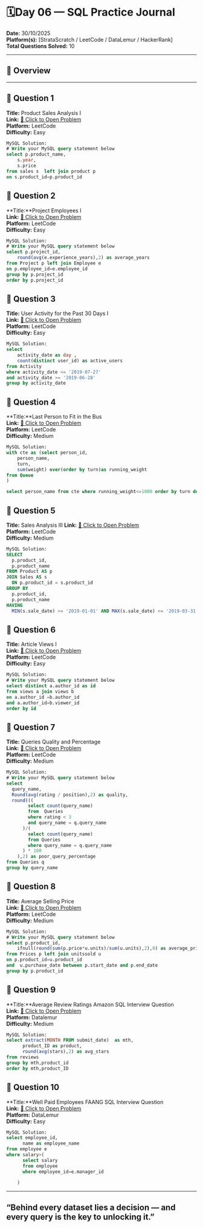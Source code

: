 
# 🗓️Day 06 — SQL Practice Journal

**Date:** 30/10/2025  
**Platform(s):** [StrataScratch / LeetCode / DataLemur / HackerRank]  
**Total Questions Solved:** 10  

---

## 🧠 Overview


---

## 🧩 Question 1

**Title:** Product Sales Analysis I   
**Link:** [🔗 Click to Open Problem](https://leetcode.com/problems/product-sales-analysis-i/description/)  
**Platform:** LeetCode  
**Difficulty:** Easy  

```sql
MySQL Solution: 
# Write your MySQL query statement below
select p.product_name,
    s.year,
    s.price
from sales s  left join product p 
on s.product_id=p.product_id

```
## 🧩 Question 2

**Title:**Project Employees I   
**Link:** [🔗 Click to Open Problem](https://leetcode.com/problems/project-employees-i/description/)  
**Platform:** LeetCode  
**Difficulty:** Easy  

```sql
MySQL Solution: 
# Write your MySQL query statement below
select p.project_id,
    round(avg(e.experience_years),2) as average_years 
from Project p left join Employee e
on p.employee_id=e.employee_id
group by p.project_id
order by p.project_id
```
## 🧩 Question 3

**Title:** User Activity for the Past 30 Days I  
**Link:** [🔗 Click to Open Problem](https://leetcode.com/problems/user-activity-for-the-past-30-days-i/description/)  
**Platform:** LeetCode  
**Difficulty:** Easy  

```sql
MySQL Solution:
select 
    activity_date as day ,
    count(distinct user_id) as active_users
from Activity 
where activity_date <= '2019-07-27' 
and activity_date >= '2019-06-28'
group by activity_date

```
## 🧩 Question 4

**Title:**Last Person to Fit in the Bus   
**Link:** [🔗 Click to Open Problem](https://leetcode.com/problems/last-person-to-fit-in-the-bus/)  
**Platform:** LeetCode  
**Difficulty:** Medium 

```sql
MySQL Solution: 
with cte as (select person_id,
    person_name,
    turn,
    sum(weight) over(order by turn)as running_weight
from Queue
)

select person_name from cte where running_weight<=1000 order by turn desc limit 1
```
## 🧩 Question 5

**Title:** Sales Analysis III
**Link:** [🔗 Click to Open Problem](https://leetcode.com/problems/sales-analysis-iii/)  
**Platform:** LeetCode  
**Difficulty:** Medium 

```sql
MySQL Solution: 
SELECT
  p.product_id,
  p.product_name
FROM Product AS p
JOIN Sales AS s
  ON p.product_id = s.product_id
GROUP BY
  p.product_id,
  p.product_name
HAVING
  MIN(s.sale_date) >= '2019-01-01' AND MAX(s.sale_date) <= '2019-03-31';

```
## 🧩 Question 6

**Title:** Article Views I  
**Link:** [🔗 Click to Open Problem](https://leetcode.com/problems/article-views-i/description/)  
**Platform:** LeetCode  
**Difficulty:** Easy  

```sql
MySQL Solution: 
# Write your MySQL query statement below
select distinct a.author_id as id 
from views a join views b 
on a.author_id =b.author_id
and a.author_id=b.viewer_id
order by id

```
## 🧩 Question 7

**Title:**  Queries Quality and Percentage  
**Link:** [🔗 Click to Open Problem](https://leetcode.com/problems/queries-quality-and-percentage/description/)  
**Platform:** LeetCode  
**Difficulty:** Medium  

```sql
MySQL Solution: 
# Write your MySQL query statement below
select 
  query_name, 
  Round(avg(rating / position),2) as quality, 
  round(((
        select count(query_name) 
        from  Queries 
        where rating < 3 
        and query_name = q.query_name
      )/(
        select count(query_name) 
        from Queries 
        where query_name = q.query_name
      ) * 100
    ),2) as poor_query_percentage 
from Queries q 
group by query_name


```
## 🧩 Question 8

**Title:** Average Selling Price  
**Link:** [🔗 Click to Open Problem](https://leetcode.com/problems/average-selling-price/)  
**Platform:** LeetCode  
**Difficulty:** Medium  

```sql
MySQL Solution: 
# Write your MySQL query statement below
select p.product_id,
    ifnull(round(sum(p.price*u.units)/sum(u.units),2),0) as average_price
from Prices p left join unitssold u 
on p.product_id=u.product_id 
and  u.purchase_date between p.start_date and p.end_date
group by p.product_id
```
## 🧩 Question 9

**Title:**Average Review Ratings
Amazon SQL Interview Question  
**Link:** [🔗 Click to Open Problem](https://datalemur.com/questions/sql-avg-review-ratings)  
**Platform:** Datalemur  
**Difficulty:** Medium  

```sql
MySQL Solution: 
select extract(MONTH FROM submit_date)  as mth,
      product_ID as product,
      round(avg(stars),2) as avg_stars
from reviews 
group by mth,product_id
order by mth,product_ID
```
## 🧩 Question 10

**Title:**Well Paid Employees
FAANG SQL Interview Question   
**Link:** [🔗 Click to Open Problem](https://datalemur.com/questions/sql-well-paid-employees)  
**Platform:** DataLemur  
**Difficulty:** Easy  

```sql
MySQL Solution: 
select employee_id,
      name as employee_name
from employee e
where salary>(
      select salary 
      from employee
      where employee_id=e.manager_id
      
    )

```

---
“Behind every dataset lies a decision — and every query is the key to unlocking it.”
----



